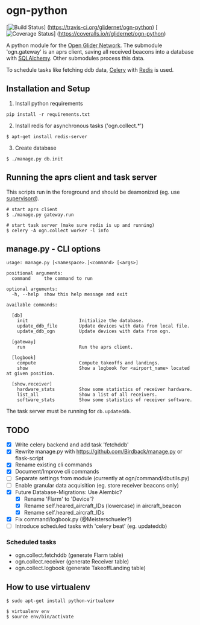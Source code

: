 # ogn-python

[![Build Status](https://travis-ci.org/glidernet/ogn-python.svg?branch=master)]
(https://travis-ci.org/glidernet/ogn-python)
[![Coverage Status](https://img.shields.io/coveralls/glidernet/ogn-python.svg)]
(https://coveralls.io/r/glidernet/ogn-python)

A python module for the [Open Glider Network](http://wiki.glidernet.org/).
The submodule 'ogn.gateway' is an aprs client, saving all received beacons
into a database with [SQLAlchemy](http://www.sqlalchemy.org/).
Other submodules process this data.

To schedule tasks like fetching ddb data,
[Celery](http://www.celeryproject.org/) with [Redis](http://www.redis.io/) is used.


## Installation and Setup
1. Install python requirements
```
pip install -r requirements.txt
```

2. Install redis for asynchronous tasks ('ogn.collect.\*')
```
$ apt-get install redis-server
```

3. Create database
```
$ ./manage.py db.init
```

## Running the aprs client and task server
This scripts run in the foreground and should be deamonized
(eg. use [supervisord](http://supervisord.org/)).
```
# start aprs client
$ ./manage.py gateway.run

# start task server (make sure redis is up and running)
$ celery -A ogn.collect worker -l info
```

## manage.py - CLI options
```
usage: manage.py [<namespace>.]<command> [<args>]

positional arguments:
  command     the command to run

optional arguments:
  -h, --help  show this help message and exit

available commands:

  [db]
    init                   Initialize the database.
    update_ddb_file        Update devices with data from local file.
    update_ddb_ogn         Update devices with data from ogn.
  
  [gateway]
    run                    Run the aprs client.
  
  [logbook]
    compute                Compute takeoffs and landings.
    show                   Show a logbook for <airport_name> located at given position.
  
  [show.receiver]
    hardware_stats         Show some statistics of receiver hardware.
    list_all               Show a list of all receivers.
    software_stats         Show some statistics of receiver software.
```

The task server must be running for `db.updateddb`.

## TODO
- [x] Write celery backend and add task 'fetchddb'
- [x] Rewrite manage.py with <https://github.com/Birdback/manage.py> or flask-script
- [x] Rename existing cli commands
- [x] Document/Improve cli commands
- [ ] Separate settings from module (currently at ogn/command/dbutils.py)
- [ ] Enable granular data acquisition (eg. store receiver beacons only)
- [x] Future Database-Migrations: Use Alembic?
  - [x] Rename 'Flarm' to 'Device'?
  - [x] Rename self.heared\_aircraft\_IDs (lowercase) in aircraft\_beacon
  - [x] Rename self.heared\_aircraft\_IDs
- [x] Fix command/logbook.py (@Meisterschueler?)
- [ ] Introduce scheduled tasks with 'celery beat' (eg. updateddb)

### Scheduled tasks
- ogn.collect.fetchddb (generate Flarm table)
- ogn.collect.receiver (generate Receiver table)
- ogn.collect.logbook  (generate TakeoffLanding table)

## How to use virtualenv
```
$ sudo apt-get install python-virtualenv

$ virtualenv env
$ source env/bin/activate
